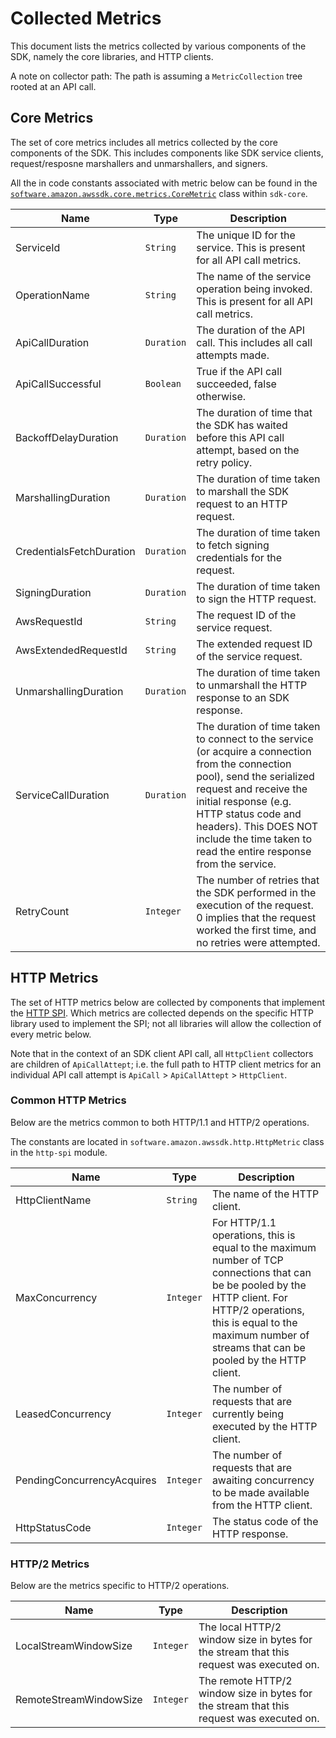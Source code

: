 # Collected Metrics

 This document lists the metrics collected by various components of the SDK,
 namely the core libraries, and HTTP clients.

 A note on collector path: The path is assuming a `MetricCollection` tree rooted at an API call.

## Core Metrics

The set of core metrics includes all metrics collected by the core components
of the SDK. This includes components like SDK service clients,
request/resposne marshallers and unmarshallers, and signers.

All the in code constants associated with metric below can be found in the
[`software.amazon.awssdk.core.metrics.CoreMetric`](https://github.com/aws/aws-sdk-java-v2/blob/8c192e3b04892987bf0872f76ba4f65167f3a872/core/sdk-core/src/main/java/software/amazon/awssdk/core/metrics/CoreMetric.java#L24)
class within `sdk-core`.

| Name                          | Type          | Description |
|-------------------------------|---------------|-------------|
| ServiceId                     | `String`      | The unique ID for the service. This is present for all API call metrics.|
| OperationName                 | `String`      | The name of the service operation being invoked. This is present for all API call metrics.|
| ApiCallDuration               | `Duration`    | The duration of the API call. This includes all call attempts made.|
| ApiCallSuccessful             | `Boolean`     | True if the API call succeeded, false otherwise. |
| BackoffDelayDuration          | `Duration`    | The duration of time that the SDK has waited before this API call attempt, based on the retry policy. |
| MarshallingDuration           | `Duration`    | The duration of time taken to marshall the SDK request to an HTTP request.|
| CredentialsFetchDuration      | `Duration`    | The duration of time taken to fetch signing credentials for the request.|
| SigningDuration               | `Duration`    | The duration of time taken to sign the HTTP request.|
| AwsRequestId                  | `String`      | The request ID of the service request.|
| AwsExtendedRequestId          | `String`      | The extended request ID of the service request.|
| UnmarshallingDuration         | `Duration`    | The duration of time taken to unmarshall the HTTP response to an SDK response. |
| ServiceCallDuration           | `Duration`    | The duration of time  taken to connect to the service (or acquire a connection from the connection pool), send the serialized request and receive the initial response (e.g. HTTP status code and headers). This DOES NOT include the time taken to read the entire response from the service. |
| RetryCount                    | `Integer`    | The number of retries that the SDK performed in the execution of the request. 0 implies that the request worked the first  time, and no retries were attempted. |

## HTTP Metrics

The set of HTTP metrics below are collected by components that implement the [HTTP SPI](https://github.com/aws/aws-sdk-java-v2/tree/sdk-metrics-development-2/http-client-spi). Which metrics are collected depends on the specific HTTP library used to implement the SPI; not all libraries will allow the collection of every metric below.

Note that in the context of an SDK client API call, all `HttpClient` collectors are children of `ApiCallAttept`; i.e. the full path to HTTP client metrics for an individual API call attempt is `ApiCall` > `ApiCallAttept` > `HttpClient`.

### Common HTTP Metrics

Below are the metrics common to both HTTP/1.1 and HTTP/2 operations.

The constants are located in `software.amazon.awssdk.http.HttpMetric` class in the `http-spi` module.

| Name                          | Type      | Description | 
|-------------------------------|-----------|-------------|
| HttpClientName                | `String`  |  The name of the HTTP client. |
| MaxConcurrency                | `Integer` | For HTTP/1.1 operations, this is equal to the maximum number of TCP connections that can be be pooled by the HTTP client. For HTTP/2 operations, this is equal to the maximum number of streams that can be pooled by the HTTP client.
| LeasedConcurrency             | `Integer` | The number of requests that are currently being executed by the HTTP client. |
| PendingConcurrencyAcquires    | `Integer` | The number of requests that are awaiting concurrency to be made available from the HTTP client. |
| HttpStatusCode                | `Integer` | The status code of the HTTP response. |

### HTTP/2 Metrics

Below are the metrics specific to HTTP/2 operations.

|  Name                    | Type      | Description  |
|--------------------------|-----------|--------------|
| LocalStreamWindowSize    | `Integer` | The local HTTP/2 window size in bytes for the stream that this request was executed on. |
| RemoteStreamWindowSize   | `Integer` | The remote HTTP/2 window size in bytes for the stream that this request was executed on. |
